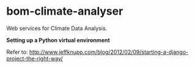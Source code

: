 bom-climate-analyser
====================

Web services for Climate Data Analysis.

**Setting up a Python virtual environment**

Refer to: http://www.jeffknupp.com/blog/2012/02/09/starting-a-django-project-the-right-way/
